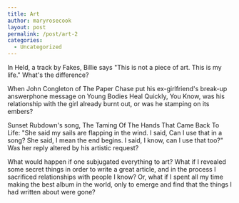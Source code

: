 ```yaml
---
title: Art
author: maryrosecook
layout: post
permalink: /post/art-2
categories:
  - Uncategorized
---
```

In Held, a track by Fakes, Billie says "This is not a piece of art. This is my life." What's the difference?

When John Congleton of The Paper Chase put his ex-girlfriend's break-up answerphone message on Young Bodies Heal Quickly, You Know, was his relationship with the girl already burnt out, or was he stamping on its embers?

Sunset Rubdown's song, The Taming Of The Hands That Came Back To Life: "She said my sails are flapping in the wind. I said, Can I use that in a song? She said, I mean the end begins. I said, I know, can I use that too?" Was her reply altered by his artistic request?

What would happen if one subjugated everything to art? What if I revealed some secret things in order to write a great article, and in the process I sacrificed relationships with people I know? Or, what if I spent all my time making the best album in the world, only to emerge and find that the things I had written about were gone?